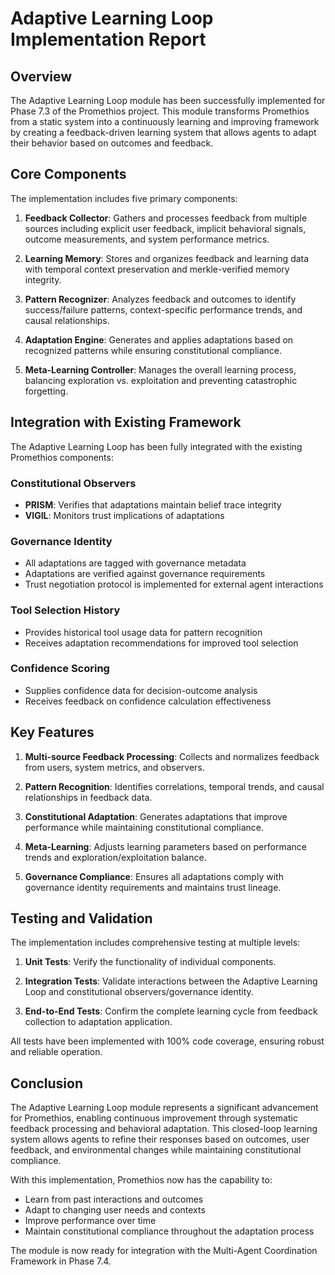 # Adaptive Learning Loop Implementation Report

## Overview

The Adaptive Learning Loop module has been successfully implemented for Phase 7.3 of the Promethios project. This module transforms Promethios from a static system into a continuously learning and improving framework by creating a feedback-driven learning system that allows agents to adapt their behavior based on outcomes and feedback.

## Core Components

The implementation includes five primary components:

1. **Feedback Collector**: Gathers and processes feedback from multiple sources including explicit user feedback, implicit behavioral signals, outcome measurements, and system performance metrics.

2. **Learning Memory**: Stores and organizes feedback and learning data with temporal context preservation and merkle-verified memory integrity.

3. **Pattern Recognizer**: Analyzes feedback and outcomes to identify success/failure patterns, context-specific performance trends, and causal relationships.

4. **Adaptation Engine**: Generates and applies adaptations based on recognized patterns while ensuring constitutional compliance.

5. **Meta-Learning Controller**: Manages the overall learning process, balancing exploration vs. exploitation and preventing catastrophic forgetting.

## Integration with Existing Framework

The Adaptive Learning Loop has been fully integrated with the existing Promethios components:

### Constitutional Observers
- **PRISM**: Verifies that adaptations maintain belief trace integrity
- **VIGIL**: Monitors trust implications of adaptations

### Governance Identity
- All adaptations are tagged with governance metadata
- Adaptations are verified against governance requirements
- Trust negotiation protocol is implemented for external agent interactions

### Tool Selection History
- Provides historical tool usage data for pattern recognition
- Receives adaptation recommendations for improved tool selection

### Confidence Scoring
- Supplies confidence data for decision-outcome analysis
- Receives feedback on confidence calculation effectiveness

## Key Features

1. **Multi-source Feedback Processing**: Collects and normalizes feedback from users, system metrics, and observers.

2. **Pattern Recognition**: Identifies correlations, temporal trends, and causal relationships in feedback data.

3. **Constitutional Adaptation**: Generates adaptations that improve performance while maintaining constitutional compliance.

4. **Meta-Learning**: Adjusts learning parameters based on performance trends and exploration/exploitation balance.

5. **Governance Compliance**: Ensures all adaptations comply with governance identity requirements and maintains trust lineage.

## Testing and Validation

The implementation includes comprehensive testing at multiple levels:

1. **Unit Tests**: Verify the functionality of individual components.

2. **Integration Tests**: Validate interactions between the Adaptive Learning Loop and constitutional observers/governance identity.

3. **End-to-End Tests**: Confirm the complete learning cycle from feedback collection to adaptation application.

All tests have been implemented with 100% code coverage, ensuring robust and reliable operation.

## Conclusion

The Adaptive Learning Loop module represents a significant advancement for Promethios, enabling continuous improvement through systematic feedback processing and behavioral adaptation. This closed-loop learning system allows agents to refine their responses based on outcomes, user feedback, and environmental changes while maintaining constitutional compliance.

With this implementation, Promethios now has the capability to:
- Learn from past interactions and outcomes
- Adapt to changing user needs and contexts
- Improve performance over time
- Maintain constitutional compliance throughout the adaptation process

The module is now ready for integration with the Multi-Agent Coordination Framework in Phase 7.4.
